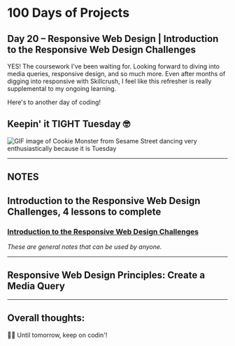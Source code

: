 # 100 Days of Projects

## Day 20 – Responsive Web Design | Introduction to the Responsive Web Design Challenges

YES! The coursework I've been waiting for. Looking forward to diving into media queries, responsive design, and so much more. Even after months of digging into responsive with Skillcrush, I feel like this refresher is really supplemental to my ongoing learning.

Here's to another day of coding!

## Keepin' it TIGHT Tuesday   🤓

![GIF image of Cookie Monster from Sesame Street dancing very enthusiastically because it is Tuesday](https://media1.tenor.com/images/a00d80b2d22a529a40674679df3bc966/tenor.gif?itemid=11719686)

---

## NOTES

## Introduction to the Responsive Web Design Challenges, 4 lessons to complete

### [Introduction to the Responsive Web Design Challenges](https://www.freecodecamp.org/learn/responsive-web-design/responsive-web-design-principles)

*These are general notes that can be used by anyone.*

---

## Responsive Web Design Principles: Create a Media Query



---

## Overall thoughts:

👋🏾  Until tomorrow, keep on codin'!
